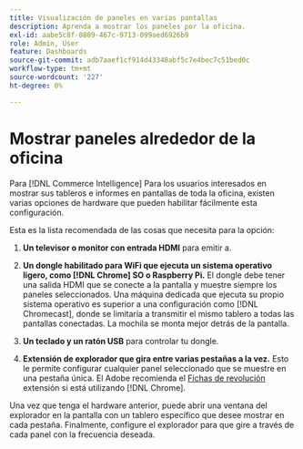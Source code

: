 ```yaml
---
title: Visualización de paneles en varias pantallas
description: Aprenda a mostrar los paneles por la oficina.
exl-id: aabe5c8f-0809-467c-9713-099aed6926b9
role: Admin, User
feature: Dashboards
source-git-commit: adb7aaef1cf914d43348abf5c7e4bec7c51bed0c
workflow-type: tm+mt
source-wordcount: '227'
ht-degree: 0%

---
```


# Mostrar paneles alrededor de la oficina

Para [!DNL Commerce Intelligence] Para los usuarios interesados en mostrar sus tableros e informes en pantallas de toda la oficina, existen varias opciones de hardware que pueden habilitar fácilmente esta configuración.

Esta es la lista recomendada de las cosas que necesita para la opción:

1. **Un televisor o monitor con entrada HDMI** para emitir a.

1. **Un dongle habilitado para WiFi que ejecuta un sistema operativo ligero, como [!DNL Chrome] SO o Raspberry Pi.** El dongle debe tener una salida HDMI que se conecte a la pantalla y muestre siempre los paneles seleccionados. Una máquina dedicada que ejecuta su propio sistema operativo es superior a una configuración como [!DNL Chromecast], donde se limitaría a transmitir el mismo tablero a todas las pantallas conectadas. La mochila se monta mejor detrás de la pantalla.

1. **Un teclado y un ratón USB** para controlar tu dongle.

1. **Extensión de explorador que gira entre varias pestañas a la vez.** Esto le permite configurar cualquier panel seleccionado que se muestre en una pestaña única. El Adobe recomienda el [Fichas de revolución](https://chrome.google.com/webstore/detail/revolver-tabs/dlknooajieciikpedpldejhhijacnbda?hl=en) extensión si está utilizando [!DNL Chrome].

Una vez que tenga el hardware anterior, puede abrir una ventana del explorador en la pantalla con un tablero específico que desee mostrar en cada pestaña. Finalmente, configure el explorador para que gire a través de cada panel con la frecuencia deseada.
